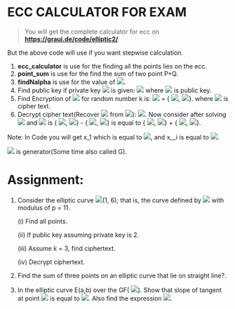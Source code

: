 # ECC CALCULATOR FOR EXAM
> You will get the complete calculator for ecc on 
    <b>https://graui.de/code/elliptic2/</b>

 But the above code will use if you want stepwise calculation.
1. <b>ecc_calculator</b> is use for the finding all the points lies on the ecc.
2. <b>point_sum</b> is use for the find the sum of two point P+Q.
3. <b>findNalpha</b> is use for the value of <!-- $k\alpha$ --> <img src="https://render.githubusercontent.com/render/math?math=k%5Calpha">.
 4. Find  public key if private key <!-- $n_B$ --> <img src="https://render.githubusercontent.com/render/math?math=n_B"> is given:<!-- $P_B = n_B*\alpha$ --> <img src="https://render.githubusercontent.com/render/math?math=P_B%20%3D%20n_B*%5Calpha"> where <!-- $P_B$ --> <img src="https://render.githubusercontent.com/render/math?math=P_B"> is public key.
 5. Find Encryption of <!-- $P_M$ --> <img src="https://render.githubusercontent.com/render/math?math=P_M"> for random number k is:
    <!-- $C_M$ --> <img src="https://render.githubusercontent.com/render/math?math=C_M"> = {<!-- ${k\alpha}$ --> <img src="https://render.githubusercontent.com/render/math?math=%7Bk%5Calpha%7D">, <!-- ${P_M + kP_B}$ --> <img src="https://render.githubusercontent.com/render/math?math=%7BP_M%20%2B%20kP_B%7D">}.
    where <!-- $C_M$ --> <img src="https://render.githubusercontent.com/render/math?math=C_M"> is cipher text.
 6. Decrypt cipher text(Recover <!-- $P_M$ --> <img src="https://render.githubusercontent.com/render/math?math=P_M"> from <!-- $C_M$ --> <img src="https://render.githubusercontent.com/render/math?math=C_M">): <!-- ${P_M = P_M + k*P_B - n_B(k\alpha) }$ --> <img src="https://render.githubusercontent.com/render/math?math=%7BP_M%20%3D%20P_M%20%2B%20k*P_B%20-%20n_B(k%5Calpha)%20%7D">. Now consider after solving <!-- ${P_M + k*P_B}$ --> <img src="https://render.githubusercontent.com/render/math?math=%7BP_M%20%2B%20k*P_B%7D"> and <!-- ${n_B(k\alpha)}$ --> <img src="https://render.githubusercontent.com/render/math?math=%7Bn_B(n%5Calpha)%7D"> is {<!-- $x_1$ --> <img src="https://render.githubusercontent.com/render/math?math=x_1">,<!-- $x_1$,$y_1$ --> <img src="https://render.githubusercontent.com/render/math?math=x_1%24%2C%24y_1">} - {<!-- $x_2$ --> <img src="https://render.githubusercontent.com/render/math?math=x_2">,<!-- $y_2$ --> <img src="https://render.githubusercontent.com/render/math?math=y_2">} is equal to {<!-- $x_1$ --> <img src="https://render.githubusercontent.com/render/math?math=x_1">,<!-- $y_1$ --> <img src="https://render.githubusercontent.com/render/math?math=y_1">} + {<!-- $x_2$ --> <img src="https://render.githubusercontent.com/render/math?math=x_2">,<!-- $p - y_2$ --> <img src="https://render.githubusercontent.com/render/math?math=p%20-%20y_2">}.

Note: In Code you will get x_1 which is equal to <!-- $x_i$ --> <img src="https://render.githubusercontent.com/render/math?math=x_i">, and x__i is equal to <!-- $x^i$ --> <img src="https://render.githubusercontent.com/render/math?math=x%5Ei">.

   <img src="https://render.githubusercontent.com/render/math?math=%5Calpha"> is generator(Some time also called G).

# Assignment:
 1. Consider the elliptic curve <!-- $E_{11}$ --> <img src="https://render.githubusercontent.com/render/math?math=E_%7B11%7D">(1, 6); that is, the curve defined by <!-- $y^2 = x^3 + x + 6$ --> <img src="https://render.githubusercontent.com/render/math?math=y%5E2%20%3D%20x%5E3%20%2B%20x%20%2B%206"> with
modulus of p = 11.

    (i) Find all points.

    (ii) If public key assuming private key is 2.

    (iii) Assume k = 3, find ciphertext. 

    (iv) Decrypt ciphertext.

 2. Find the sum of three points on an elliptic curve that lie on straight line?.

 3. In the elliptic curve E(a,b) over the GF(<!-- $2^n$ --> <img src="https://render.githubusercontent.com/render/math?math=2%5En">). Show that slope of tangent at point <!-- $P(x_p , y_q )$ --> <img src="https://render.githubusercontent.com/render/math?math=P(x_p%20%2C%20y_q%20)"> is equal to <!-- $(x_p + y_p/x_p )$ --> <img src="https://render.githubusercontent.com/render/math?math=(x_p%20%2B%20y_p%2Fx_p%20)">. Also find the expression <!-- $P + Q$ --> <img src="https://render.githubusercontent.com/render/math?math=P%20%2B%20Q">.
